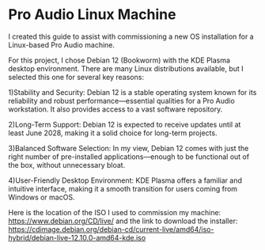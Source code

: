 # Pro Audio Linux Machine
I created this guide to assist with commissioning a new OS installation for a Linux-based Pro Audio machine.

For this project, I chose Debian 12 (Bookworm) with the KDE Plasma desktop environment. There are many Linux distributions available, but I selected this one for several key reasons:

1)Stability and Security: Debian 12 is a stable operating system known for its reliability and robust performance—essential qualities for a Pro Audio workstation. It also provides access to a vast software repository.

2)Long-Term Support: Debian 12 is expected to receive updates until at least June 2028, making it a solid choice for long-term projects.

3)Balanced Software Selection: In my view, Debian 12 comes with just the right number of pre-installed applications—enough to be functional out of the box, without unnecessary bloat.

4)User-Friendly Desktop Environment: KDE Plasma offers a familiar and intuitive interface, making it a smooth transition for users coming from Windows or macOS.

Here is the location of the ISO I used to commission my machine:
https://www.debian.org/CD/live/ and the link to download the installer:  https://cdimage.debian.org/debian-cd/current-live/amd64/iso-hybrid/debian-live-12.10.0-amd64-kde.iso


